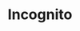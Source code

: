 ---
title: Incognito
tags: ["incognito", "privacy", "anonymous", "secure", "private", "browsing", "stealth"]
icon: incognito
svg: '<svg xmlns="http://www.w3.org/2000/svg" width="24" height="24" fill="none" viewBox="0 0 24 24" stroke-width="1.5" stroke-linecap="round" stroke-linejoin="round" stroke="currentColor"><path d="M21 17.5a3.5 3.5 0 1 1-7 0 3.5 3.5 0 0 1 7 0ZM3 10.412h18m-16-.189.614-2.6c.545-2.31.818-3.466 1.632-4.139.545-.45.81.073 1.601.468 1.004.502 2.177.103 3.186-.39 1.008-.494 2.973-.755 4.036-.393.976.334.983.762 1.391 1.71.733 1.703 1.114 3.54 1.54 5.344M10 17.5a3.5 3.5 0 1 1-7 0 3.5 3.5 0 0 1 7 0Zm0-1.206.658-.349a2.85 2.85 0 0 1 2.684 0l.658.349"/></svg>'
---